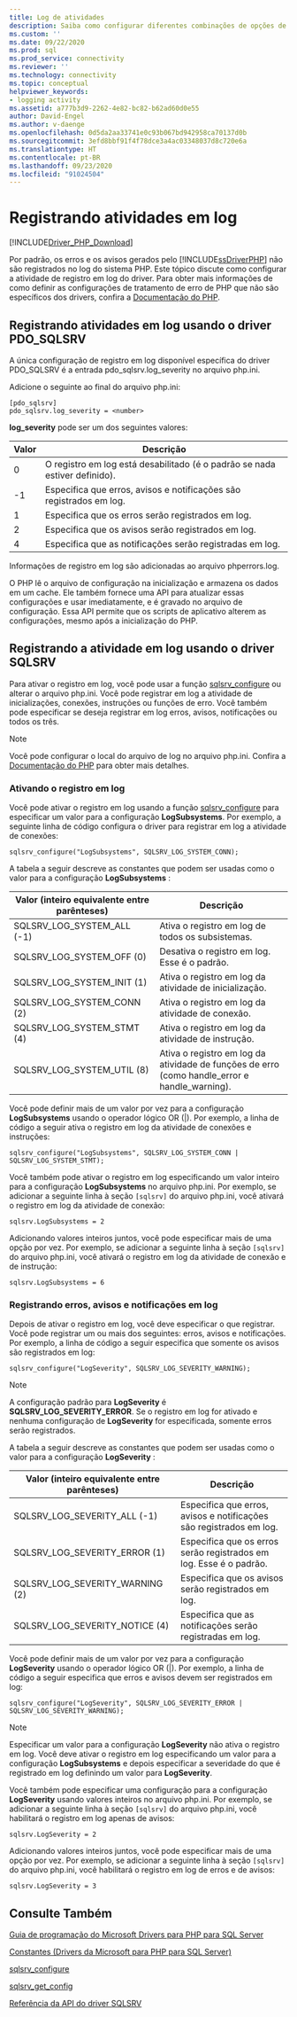 ```yaml
---
title: Log de atividades
description: Saiba como configurar diferentes combinações de opções de log ao usar os Drivers da Microsoft para PHP para SQL Server
ms.custom: ''
ms.date: 09/22/2020
ms.prod: sql
ms.prod_service: connectivity
ms.reviewer: ''
ms.technology: connectivity
ms.topic: conceptual
helpviewer_keywords:
- logging activity
ms.assetid: a777b3d9-2262-4e82-bc82-b62ad60d0e55
author: David-Engel
ms.author: v-daenge
ms.openlocfilehash: 0d5da2aa33741e0c93b067bd942958ca70137d0b
ms.sourcegitcommit: 3efd8bbf91f4f78dce3a4ac03348037d8c720e6a
ms.translationtype: HT
ms.contentlocale: pt-BR
ms.lasthandoff: 09/23/2020
ms.locfileid: "91024504"
---
```

# <a name="logging-activity"></a>Registrando atividades em log
[!INCLUDE[Driver_PHP_Download](../../includes/driver_php_download.md)]

Por padrão, os erros e os avisos gerados pelo [!INCLUDE[ssDriverPHP](../../includes/ssdriverphp_md.md)] não são registrados no log do sistema PHP. Este tópico discute como configurar a atividade de registro em log do driver. Para obter mais informações de como definir as configurações de tratamento de erro de PHP que não são específicos dos drivers, confira a [Documentação do PHP](https://www.php.net/manual/en/errorfunc.configuration.php).  
  
## <a name="logging-activity-using-the-pdo_sqlsrv-driver"></a>Registrando atividades em log usando o driver PDO_SQLSRV  
A única configuração de registro em log disponível específica do driver PDO_SQLSRV é a entrada pdo_sqlsrv.log_severity no arquivo php.ini.  
  
Adicione o seguinte ao final do arquivo php.ini:  
  
```  
[pdo_sqlsrv]  
pdo_sqlsrv.log_severity = <number>  
```  
  
**log_severity** pode ser um dos seguintes valores:  
  
|Valor|Descrição|  
|---------|---------------|  
|0|O registro em log está desabilitado (é o padrão se nada estiver definido).|  
|-1|Especifica que erros, avisos e notificações são registrados em log.|  
|1|Especifica que os erros serão registrados em log.|  
|2|Especifica que os avisos serão registrados em log.|  
|4|Especifica que as notificações serão registradas em log.|  
  
Informações de registro em log são adicionadas ao arquivo phperrors.log.  
  
O PHP lê o arquivo de configuração na inicialização e armazena os dados em um cache. Ele também fornece uma API para atualizar essas configurações e usar imediatamente, e é gravado no arquivo de configuração. Essa API permite que os scripts de aplicativo alterem as configurações, mesmo após a inicialização do PHP.  
  
## <a name="logging-activity-using-the-sqlsrv-driver"></a>Registrando a  atividade em log usando o driver SQLSRV  
Para ativar o registro em log, você pode usar a função [sqlsrv_configure](../../connect/php/sqlsrv-configure.md) ou alterar o arquivo php.ini. Você pode registrar em log a atividade de inicializações, conexões, instruções ou funções de erro. Você também pode especificar se deseja registrar em log erros, avisos, notificações ou todos os três.  
  
> [!NOTE]  
> Você pode configurar o local do arquivo de log no arquivo php.ini. Confira a [Documentação do PHP](https://www.php.net/manual/en/errorfunc.configuration.php) para obter mais detalhes.  
  
### <a name="turning-logging-on"></a>Ativando o registro em log  
Você pode ativar o registro em log usando a função [sqlsrv_configure](../../connect/php/sqlsrv-configure.md) para especificar um valor para a configuração **LogSubsystems**. Por exemplo, a seguinte linha de código configura o driver para registrar em log a atividade de conexões:  
  
`sqlsrv_configure("LogSubsystems", SQLSRV_LOG_SYSTEM_CONN);`  
  
A tabela a seguir descreve as constantes que podem ser usadas como o valor para a configuração **LogSubsystems** :  
  
|Valor (inteiro equivalente entre parênteses)|Descrição|  
|-----------------------------------------------|---------------|  
|SQLSRV_LOG_SYSTEM_ALL (-1)|Ativa o registro em log de todos os subsistemas.|  
|SQLSRV_LOG_SYSTEM_OFF (0)|Desativa o registro em log. Esse é o padrão.|  
|SQLSRV_LOG_SYSTEM_INIT (1)|Ativa o registro em log da atividade de inicialização.|  
|SQLSRV_LOG_SYSTEM_CONN (2)|Ativa o registro em log da atividade de conexão.|  
|SQLSRV_LOG_SYSTEM_STMT (4)|Ativa o registro em log da atividade de instrução.|  
|SQLSRV_LOG_SYSTEM_UTIL (8)|Ativa o registro em log da atividade de funções de erro (como handle_error e handle_warning).|  
  
Você pode definir mais de um valor por vez para a configuração **LogSubsystems** usando o operador lógico OR (|). Por exemplo, a linha de código a seguir ativa o registro em log da atividade de conexões e instruções:  
  
`sqlsrv_configure("LogSubsystems", SQLSRV_LOG_SYSTEM_CONN | SQLSRV_LOG_SYSTEM_STMT);`  
  
Você também pode ativar o registro em log especificando um valor inteiro para a configuração **LogSubsystems** no arquivo php.ini. Por exemplo, se adicionar a seguinte linha à seção `[sqlsrv]` do arquivo php.ini, você ativará o registro em log da atividade de conexão:  
  
`sqlsrv.LogSubsystems = 2`  
  
Adicionando valores inteiros juntos, você pode especificar mais de uma opção por vez. Por exemplo, se adicionar a seguinte linha à seção `[sqlsrv]` do arquivo php.ini, você ativará o registro em log da atividade de conexão e de instrução:  
  
`sqlsrv.LogSubsystems = 6`  
  
### <a name="logging-errors-warnings-and-notices"></a>Registrando erros, avisos e notificações em log  
Depois de ativar o registro em log, você deve especificar o que registrar. Você pode registrar um ou mais dos seguintes: erros, avisos e notificações. Por exemplo, a linha de código a seguir especifica que somente os avisos são registrados em log:  
  
`sqlsrv_configure("LogSeverity", SQLSRV_LOG_SEVERITY_WARNING);`  
  
> [!NOTE]  
> A configuração padrão para **LogSeverity** é **SQLSRV_LOG_SEVERITY_ERROR**. Se o registro em log for ativado e nenhuma configuração de **LogSeverity** for especificada, somente erros serão registrados.  
  
A tabela a seguir descreve as constantes que podem ser usadas como o valor para a configuração **LogSeverity** :  
  
|Valor (inteiro equivalente entre parênteses)|Descrição|  
|-----------------------------------------------|---------------|  
|SQLSRV_LOG_SEVERITY_ALL (-1)|Especifica que erros, avisos e notificações são registrados em log.|  
|SQLSRV_LOG_SEVERITY_ERROR (1)|Especifica que os erros serão registrados em log. Esse é o padrão.|  
|SQLSRV_LOG_SEVERITY_WARNING (2)|Especifica que os avisos serão registrados em log.|  
|SQLSRV_LOG_SEVERITY_NOTICE (4)|Especifica que as notificações serão registradas em log.|  
  
Você pode definir mais de um valor por vez para a configuração **LogSeverity** usando o operador lógico OR (|). Por exemplo, a linha de código a seguir especifica que erros e avisos devem ser registrados em log:  
  
`sqlsrv_configure("LogSeverity", SQLSRV_LOG_SEVERITY_ERROR | SQLSRV_LOG_SEVERITY_WARNING);`  
  
> [!NOTE]  
> Especificar um valor para a configuração **LogSeverity** não ativa o registro em log. Você deve ativar o registro em log especificando um valor para a configuração **LogSubsystems** e depois especificar a severidade do que é registrado em log definindo um valor para **LogSeverity**.  
  
Você também pode especificar uma configuração para a configuração **LogSeverity** usando valores inteiros no arquivo php.ini. Por exemplo, se adicionar a seguinte linha à seção `[sqlsrv]` do arquivo php.ini, você habilitará o registro em log apenas de avisos:  
  
`sqlsrv.LogSeverity = 2`  
  
Adicionando valores inteiros juntos, você pode especificar mais de uma opção por vez. Por exemplo, se adicionar a seguinte linha à seção `[sqlsrv]` do arquivo php.ini, você habilitará o registro em log de erros e de avisos:  
  
`sqlsrv.LogSeverity = 3`  
  
## <a name="see-also"></a>Consulte Também  
[Guia de programação do Microsoft Drivers para PHP para SQL Server](../../connect/php/programming-guide-for-php-sql-driver.md)

[Constantes &#40;Drivers da Microsoft para PHP para SQL Server&#41;](../../connect/php/constants-microsoft-drivers-for-php-for-sql-server.md)

[sqlsrv_configure](../../connect/php/sqlsrv-configure.md)

[sqlsrv_get_config](../../connect/php/sqlsrv-get-config.md)

[Referência da API do driver SQLSRV](../../connect/php/sqlsrv-driver-api-reference.md)  
  
